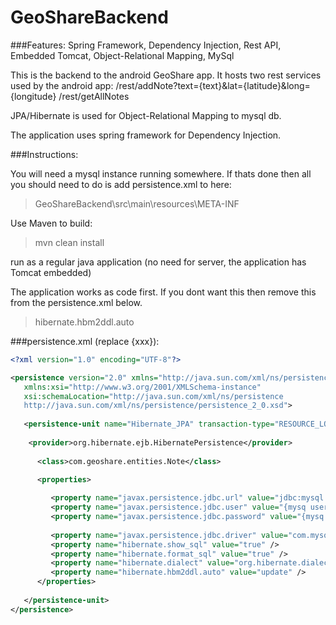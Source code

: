 # GeoShareBackend

###Features: Spring Framework, Dependency Injection, Rest API, Embedded Tomcat, Object-Relational Mapping, MySql

This is the backend to the android GeoShare app. It hosts two rest services used by the android app: 
/rest/addNote?text={text}&lat={latitude}&long={longitude}
/rest/getAllNotes

JPA/Hibernate is used for Object-Relational Mapping to mysql db.

The application uses spring framework for Dependency Injection.

###Instructions:

You will need a mysql instance running somewhere. If thats done then all you should need to do is add persistence.xml to here:
>GeoShareBackend\src\main\resources\META-INF

Use Maven to build:
>mvn clean install

run as a regular java application (no need for server, the application has Tomcat embedded)

The application works as code first. If you dont want this then remove this from the persistence.xml below.
>hibernate.hbm2ddl.auto

###persistence.xml (replace {xxx}):
```xml
<?xml version="1.0" encoding="UTF-8"?>

<persistence version="2.0" xmlns="http://java.sun.com/xml/ns/persistence"
   xmlns:xsi="http://www.w3.org/2001/XMLSchema-instance" 
   xsi:schemaLocation="http://java.sun.com/xml/ns/persistence 
   http://java.sun.com/xml/ns/persistence/persistence_2_0.xsd">
   
   <persistence-unit name="Hibernate_JPA" transaction-type="RESOURCE_LOCAL">
	
	<provider>org.hibernate.ejb.HibernatePersistence</provider>
   
      <class>com.geoshare.entities.Note</class>

      <properties>
      
         <property name="javax.persistence.jdbc.url" value="jdbc:mysql:{mysq path e.g. //localhost:1234/database_name}"/>
         <property name="javax.persistence.jdbc.user" value="{mysq username}"/>
         <property name="javax.persistence.jdbc.password" value="{mysq password)"/>
      
         <property name="javax.persistence.jdbc.driver" value="com.mysql.jdbc.Driver"/>
         <property name="hibernate.show_sql" value="true" />
		 <property name="hibernate.format_sql" value="true" />
		 <property name="hibernate.dialect" value="org.hibernate.dialect.MySQL5InnoDBDialect" />
		 <property name="hibernate.hbm2ddl.auto" value="update" />
      </properties>
      
   </persistence-unit>
</persistence>
